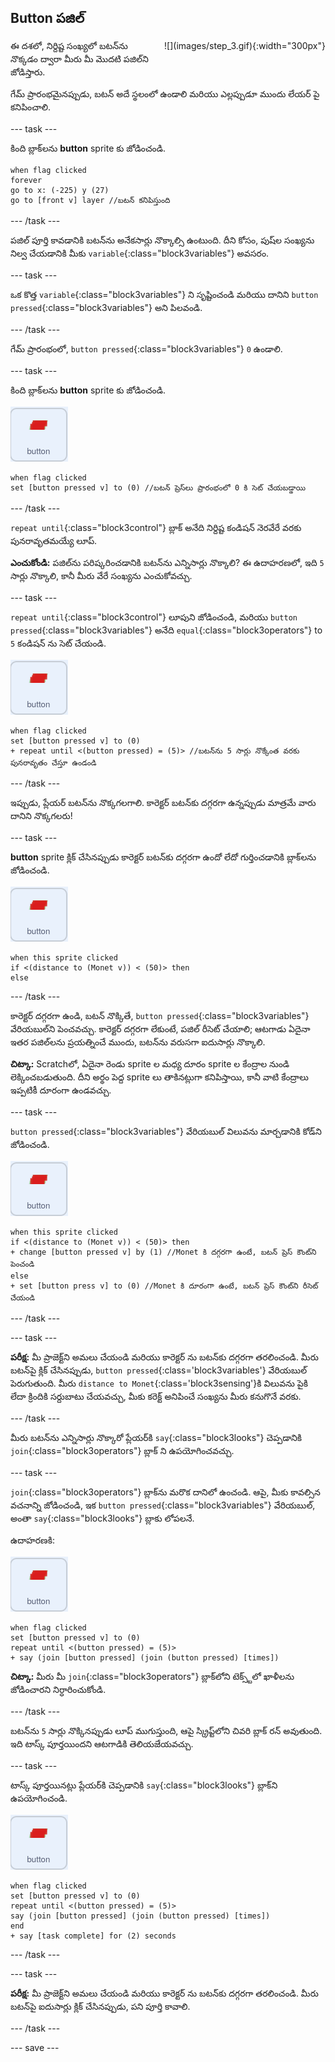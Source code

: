 ## Button పజిల్

<div style="display: flex; flex-wrap: wrap">
<div style="flex-basis: 200px; flex-grow: 1; margin-right: 15px;">
ఈ దశలో, నిర్దిష్ట సంఖ్యలో బటన్‌ను నొక్కడం ద్వారా మీరు మీ మొదటి పజిల్‌ని జోడిస్తారు.
</div>
<div>
![](images/step_3.gif){:width="300px"}
</div>
</div>

గేమ్ ప్రారంభమైనప్పుడు, బటన్ అదే స్థలంలో ఉండాలి మరియు ఎల్లప్పుడూ ముందు లేయర్ పై కనిపించాలి.

--- task ---

కింది బ్లాక్‌లను **button** sprite కు జోడించండి.

```blocks3
when flag clicked
forever
go to x: (-225) y (27)
go to [front v] layer //బటన్ కనిపిస్తుంది
```

--- /task ---

పజిల్ పూర్తి కావడానికి బటన్‌ను అనేకసార్లు నొక్కాల్సి ఉంటుంది. దీని కోసం, పుష్‌ల సంఖ్యను నిల్వ చేయడానికి మీకు `variable`{:class="block3variables"} అవసరం.

--- task ---

ఒక కొత్త `variable`{:class="block3variables"} ని సృష్టించండి మరియు దానిని `button pressed`{:class="block3variables"} అని పిలవండి.

--- /task ---

గేమ్ ప్రారంభంలో, `button pressed`{:class="block3variables"} `0` ఉండాలి.

--- task ---

కింది బ్లాక్‌లను **button** sprite కు జోడించండి.

![Button sprite.](images/button-sprite.png)

```blocks3
when flag clicked
set [button pressed v] to (0) //బటన్ ప్రెస్‌లు ప్రారంభంలో 0 కి సెట్ చేయబడ్డాయి
```

--- /task ---

`repeat until`{:class="block3control"} బ్లాక్ అనేది నిర్దిష్ట కండిషన్ నెరవేరే వరకు పునరావృతమయ్యే లూప్.

**ఎంచుకోండి:** పజిల్‌ను పరిష్కరించడానికి బటన్‌ను ఎన్నిసార్లు నొక్కాలి? ఈ ఉదాహరణలో, ఇది `5` సార్లు నొక్కాలి, కానీ మీరు వేరే సంఖ్యను ఎంచుకోవచ్చు.

--- task ---

`repeat until`{:class="block3control"} లూపుని జోడించండి, మరియు `button pressed`{:class="block3variables"} అనేది `equal`{:class="block3operators"} to `5` కండిషన్ ను సెట్ చేయండి.

![Button sprite.](images/button-sprite.png)

```blocks3
when flag clicked
set [button pressed v] to (0)
+ repeat until <(button pressed) = (5)> //బటన్‌ను 5 సార్లు నొక్కేంత వరకు పునరావృతం చేస్తూ ఉండండి
```

--- /task ---

ఇప్పుడు, ప్లేయర్ బటన్‌ను నొక్కగలగాలి. కారెక్టర్ బటన్‌కు దగ్గరగా ఉన్నప్పుడు మాత్రమే వారు దానిని నొక్కగలరు!

--- task ---

**button** sprite క్లిక్ చేసినప్పుడు కారెక్టర్ బటన్‌కు దగ్గరగా ఉందో లేదో గుర్తించడానికి బ్లాక్‌లను జోడించండి.

![Button sprite.](images/button-sprite.png)

```blocks3
when this sprite clicked
if <(distance to (Monet v)) < (50)> then
else
```

--- /task ---

కారెక్టర్ దగ్గరగా ఉండి, బటన్ నొక్కితే, `button pressed`{:class="block3variables"} వేరియబుల్‌ని పెంచవచ్చు. కారెక్టర్ దగ్గరగా లేకుంటే, పజిల్ రీసెట్ చేయాలి; ఆటగాడు ఏదైనా ఇతర పజిల్‌లను ప్రయత్నించే ముందు, బటన్‌ను వరుసగా ఐదుసార్లు నొక్కాలి.

**చిట్కా:** Scratchలో, ఏదైనా రెండు sprite ల మధ్య దూరం sprite ల కేంద్రాల నుండి లెక్కించబడుతుంది. దీని అర్థం పెద్ద sprite లు తాకినట్లుగా కనిపిస్తాయి, కానీ వాటి కేంద్రాలు ఇప్పటికీ దూరంగా ఉండవచ్చు.

--- task ---

`button pressed`{:class="block3variables"} వేరియబుల్ విలువను మార్చడానికి కోడ్‌ని జోడించండి.

![Button sprite.](images/button-sprite.png)

```blocks3
when this sprite clicked
if <(distance to (Monet v)) < (50)> then
+ change [button pressed v] by (1) //Monet కి దగ్గరగా ఉంటే, బటన్ ప్రెస్ కౌంట్‌ని పెంచండి
else
+ set [button press v] to (0) //Monet కి దూరంగా ఉంటే, బటన్ ప్రెస్ కౌంట్‌ని రీసెట్ చేయండి
```

--- /task ---

--- task ---

**పరీక్ష:** మీ ప్రాజెక్ట్‌ని అమలు చేయండి మరియు కారెక్టర్ ను బటన్‌కు దగ్గరగా తరలించండి. మీరు బటన్‌పై క్లిక్ చేసినప్పుడు, `button pressed`{:class='block3variables'} వేరియబుల్ పెరుగుతుంది. మీరు `distance to Monet`{:class='block3sensing'}కి విలువను పైకి లేదా క్రిందికి సర్దుబాటు చేయవచ్చు, మీకు కరెక్ట్ అనిపించే సంఖ్యను మీరు కనుగొనే వరకు.

--- /task ---

మీరు బటన్‌ను ఎన్నిసార్లు నొక్కారో ప్లేయర్‌కి `say`{:class="block3looks"} చెప్పడానికి `join`{:class="block3operators"} బ్లాక్ ని ఉపయోగించవచ్చు.

--- task ---

`join`{:class="block3operators"} బ్లాక్‌ను మరొక దానిలో ఉంచండి. ఆపై, మీకు కావల్సిన వచనాన్ని జోడించండి, ఇక `button pressed`{:class="block3variables"} వేరియబుల్, అంతా `say`{:class="block3looks"} బ్లాకు లోపలనే.

ఉదాహరణకి:

![Button sprite.](images/button-sprite.png)

```blocks3
when flag clicked
set [button pressed v] to (0)
repeat until <(button pressed) = (5)> 
+ say (join [button pressed] (join (button pressed) [times])
```

**చిట్కా:** మీరు మీ `join`{:class="block3operators"} బ్లాక్‌లోని టెక్స్ట్‌లో ఖాళీలను జోడించారని నిర్ధారించుకోండి.

--- /task ---

బటన్‌ను `5` సార్లు నొక్కినప్పుడు లూప్ ముగుస్తుంది, ఆపై స్క్రిప్ట్‌లోని చివరి బ్లాక్ రన్ అవుతుంది. ఇది టాస్క్ పూర్తయిందని ఆటగాడికి తెలియజేయవచ్చు.

--- task ---

టాస్క్ పూర్తయినట్లు ప్లేయర్‌కి చెప్పడానికి `say`{:class="block3looks"} బ్లాక్‌ని ఉపయోగించండి.

![Button sprite.](images/button-sprite.png)

```blocks3
when flag clicked
set [button pressed v] to (0)
repeat until <(button pressed) = (5)>
say (join [button pressed] (join (button pressed) [times])
end
+ say [task complete] for (2) seconds
```

--- /task ---



--- task ---

**పరీక్ష:** మీ ప్రాజెక్ట్‌ని అమలు చేయండి మరియు కారెక్టర్ ను బటన్‌కు దగ్గరగా తరలించండి. మీరు బటన్‌పై ఐదుసార్లు క్లిక్ చేసినప్పుడు, పని పూర్తి కావాలి.

--- /task ---

--- save ---

